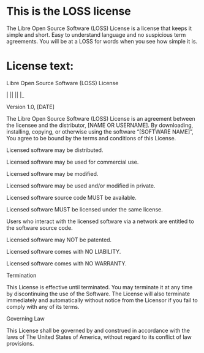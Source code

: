 # This is the LOSS license

The Libre Open Source Software (LOSS) License is a license that keeps it simple and short. Easy to understand language and no suspicious term agreements. You will be at a LOSS for words when you see how simple it is.

# License text:

Libre Open Source Software (LOSS) License 

| || 
|| |_

Version 1.0, [DATE]

The Libre Open Source Software (LOSS) License is an agreement between the licensee and the distributor, [NAME OR USERNAME]. By downloading, installing, copying, or otherwise using the software “[SOFTWARE NAME]”, You agree to be bound by the terms and conditions of this License.

Licensed software may be distributed.

Licensed software may be used for commercial use.

Licensed software may be modified.

Licensed software may be used and/or modified in private.

Licensed software source code MUST be available.

Licensed software MUST be licensed under the same license.

Users who interact with the licensed software via a network are entitled to the software source code.

Licensed software may NOT be patented.

Licensed software comes with NO LIABILITY.

Licensed software comes with NO WARRANTY.

Termination

This License is effective until terminated. You may terminate it at any time by discontinuing the use of the Software. The License will also terminate immediately and automatically without notice from the Licensor if you fail to comply with any of its terms.

Governing Law

This License shall be governed by and construed in accordance with the laws of The United States of America, without regard to its conflict of law provisions.


